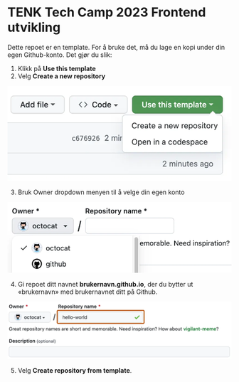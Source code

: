 # TENK Tech Camp 2023 Frontend utvikling

Dette repoet er en template. For å bruke det, må du lage en kopi under din egen Github-konto. Det gjør du slik:

1. Klikk på **Use this template**
2. Velg **Create a new repository**

![Alt text](docs/use-this-template-button.webp)

3. Bruk Owner dropdown menyen til å velge din egen konto

![Alt text](docs/create-repository-owner.webp)

4. Gi repoet ditt navnet **brukernavn.github.io**, der du bytter ut «brukernavn» med brukernavnet ditt på Github.

![Alt text](docs/create-repository-name.webp)

5. Velg **Create repository from template**.


